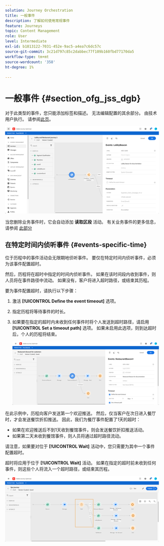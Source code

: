 ```yaml
---
solution: Journey Orchestration
title: 一般事件
description: 了解如何使用常规事件
feature: Journeys
topic: Content Management
role: User
level: Intermediate
exl-id: b1813122-7031-452e-9ac5-a4ea7c6dc57c
source-git-commit: 3c21d797c85c2dabbec77f109b160fbd77170da5
workflow-type: tm+mt
source-wordcount: '358'
ht-degree: 1%

---
```


# 一般事件 {#section_ofg_jss_dgb}

对于此类型的事件，您只能添加标签和描述。 无法编辑配置的其余部分。 由技术用户执行。 请参阅[此页](../event/about-events.md)。

![](../assets/general-events.png)

当您删除业务事件时，它会自动添加 **读取区段** 活动。 有关业务事件的更多信息，请参阅 [此部分](../event/about-events.md)

## 在特定时间内侦听事件 {#events-specific-time}

位于历程中的事件活动会无限期地侦听事件。 要仅在特定时间内侦听事件，必须为该事件配置超时。

然后，历程将在超时中指定的时间内侦听事件。 如果在该时间段内收到事件，则人员将在事件路径中流动。 如果没有，客户将进入超时路径，或结束其历程。

要为事件配置超时，请执行以下步骤：

1. 激活 **[!UICONTROL Define the event timeout]** 选项。

1. 指定历程将等待事件的时长。

1. 如果要在指定的超时内未收到任何事件时将个人发送到超时路径，请启用 **[!UICONTROL Set a timeout path]** 选项。 如果未启用此选项，则到达超时后，个人的历程将结束。

   ![](../assets/event-timeout.png)

在此示例中，历程向客户发送第一个欢迎推送。 然后，仅当客户在次日进入餐厅时，才会发送餐饮折扣推送。 因此，我们为餐厅事件配置了1天的超时：

* 如果在欢迎推送后不到1天收到餐馆事件，则会发送餐饮折扣推送活动。
* 如果第二天未收到餐馆事件，则人员将通过超时路径流动。

请注意，如果要对位于 **[!UICONTROL Wait]** 活动中，您只需要为其中一个事件配置超时。

超时将应用于位于 **[!UICONTROL Wait]** 活动。 如果在指定的超时前未收到任何事件，则这些个人将流入一个超时路径，或结束其历程。

![](../assets/event-timeout-group.png)
